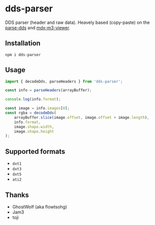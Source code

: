 # dds-parser
DDS parser (header and raw data).
Heavely based (copy-paste) on the [parse-dds](https://www.npmjs.com/package/parse-dds) and [mdx-m3-viewer](https://www.npmjs.com/package/mdx-m3-viewer).

## Installation

```
npm i dds-parser
```

## Usage

```ts
import { decodeDds, parseHeaders } from 'dds-parser';

const info = parseHeaders(arrayBuffer);

console.log(info.format);

const image = info.images[0];
const rgba = decodeDds(
    arrayBuffer.slice(image.offset, image.offset + image.length),
    info.format,
    image.shape.width,
    image.shape.height
);
```

## Supported formats

* `dxt1`
* `dxt3`
* `dxt5`
* `ati2`

## Thanks

* GhostWolf (aka flowtsohg)
* Jam3
* toji
